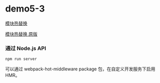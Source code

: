 # demo5-3

[模块热替换](https://www.webpackjs.com/guides/hot-module-replacement/)

[模块热替换 原版](https://webpack.js.org/guides/hot-module-replacement/)

### 通过 Node.js API

```
npm run server
```

可以通过 webpack-hot-middleware package 包，在自定义开发服务下启用 HMR。
